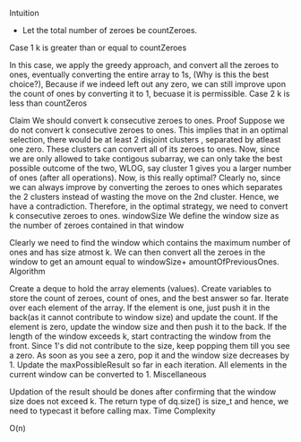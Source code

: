 Intuition
* Let the total number of zeroes be countZeroes.

Case 1 k is greater than or equal to countZeroes

In this case, we apply the greedy approach, and convert all the zeroes to ones, eventually converting the entire array to 1s, (Why is this the best choice?), Because if we indeed left out any zero, we can still improve upon the count of ones by converting it to 1, becuase it is permissible.
Case 2 k is less than countZeros

Claim We should convert k consecutive zeroes to ones.
Proof Suppose we do not convert k consecutive zeroes to ones. This implies that in an optimal selection, there would be at least 2 disjoint clusters , separated by atleast one zero. These clusters can convert all of its zeroes to ones. Now, since we are only allowed to take contigous subarray, we can only take the best possible outcome of the two, WLOG, say cluster 1 gives you a larger number of ones (after all operations). Now, is this really optimal? Clearly no, since we can always improve by converting the zeroes to ones which separates the 2 clusters instead of wasting the move on the 2nd cluster. Hence, we have a contradiction. Therefore, in the optimal strategy, we need to convert k consecutive zeroes to ones.
windowSize We define the window size as the number of zeroes contained in that window

Clearly we need to find the window which contains the maximum number of ones and has size atmost k. We can then convert all the zeroes in the window to get an amount equal to windowSize+ amountOfPreviousOnes.
Algorithm

Create a deque to hold the array elements (values). Create variables to store the count of zeroes, count of ones, and the best answer so far.
Iterate over each element of the array. If the element is one, just push it in the back(as it cannot contribute to window size) and update the count. If the element is zero, update the window size and then push it to the back.
If the length of the window exceeds k, start contracting the window from the front. Since 1's did not contribute to the size, keep popping them till you see a zero. As soon as you see a zero, pop it and the window size decreases by 1.
Update the maxPossibleResult so far in each iteration. All elements in the current window can be converted to 1.
Miscellaneous

Updation of the result should be dones after confirming that the window size does not exceed k.
The return type of dq.size() is size_t and hence, we need to typecast it before calling max.
Time Complexity

O(n)
